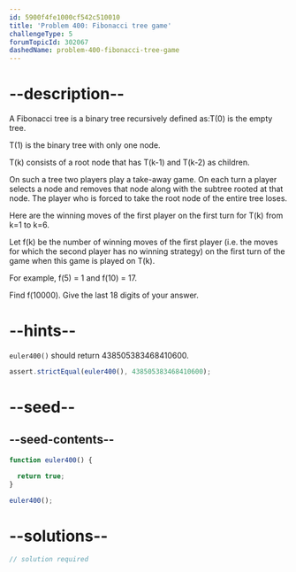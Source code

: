 ```yaml
---
id: 5900f4fe1000cf542c510010
title: 'Problem 400: Fibonacci tree game'
challengeType: 5
forumTopicId: 302067
dashedName: problem-400-fibonacci-tree-game
---
```


# --description--

A Fibonacci tree is a binary tree recursively defined as:T(0) is the empty tree.

T(1) is the binary tree with only one node.

T(k) consists of a root node that has T(k-1) and T(k-2) as children.

On such a tree two players play a take-away game. On each turn a player selects a node and removes that node along with the subtree rooted at that node. The player who is forced to take the root node of the entire tree loses.

Here are the winning moves of the first player on the first turn for T(k) from k=1 to k=6.

Let f(k) be the number of winning moves of the first player (i.e. the moves for which the second player has no winning strategy) on the first turn of the game when this game is played on T(k).

For example, f(5) = 1 and f(10) = 17.

Find f(10000). Give the last 18 digits of your answer.

# --hints--

`euler400()` should return 438505383468410600.

```js
assert.strictEqual(euler400(), 438505383468410600);
```

# --seed--

## --seed-contents--

```js
function euler400() {

  return true;
}

euler400();
```

# --solutions--

```js
// solution required
```

